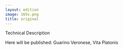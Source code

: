 ```yaml
---
layout: edition
image: 165v.png
title: original
---
```


Technical Description

Here will be published: Guarino Veronese, Vita Platonis